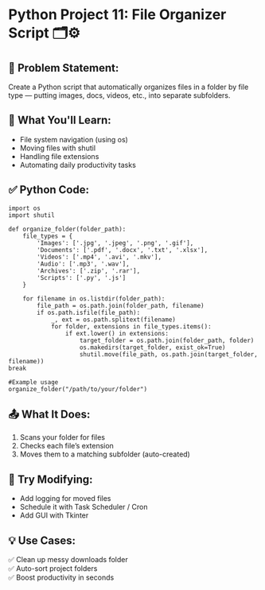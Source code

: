 # Python Project 11: File Organizer Script 🗂️⚙️

## 📌 Problem Statement:  
Create a Python script that automatically organizes files in a folder by file type — putting images, docs, videos, etc., into separate subfolders.

##  🧠 What You'll Learn:

- File system navigation (using os)  
- Moving files with shutil  
- Handling file extensions  
- Automating daily productivity tasks

##  ✅ Python Code:
```
import os
import shutil

def organize_folder(folder_path):
    file_types = {
        'Images': ['.jpg', '.jpeg', '.png', '.gif'],
        'Documents': ['.pdf', '.docx', '.txt', '.xlsx'],
        'Videos': ['.mp4', '.avi', '.mkv'],
        'Audio': ['.mp3', '.wav'],
        'Archives': ['.zip', '.rar'],
        'Scripts': ['.py', '.js']
    }

    for filename in os.listdir(folder_path):
        file_path = os.path.join(folder_path, filename)
        if os.path.isfile(file_path):
            _, ext = os.path.splitext(filename)
            for folder, extensions in file_types.items():
                if ext.lower() in extensions:
                    target_folder = os.path.join(folder_path, folder)
                    os.makedirs(target_folder, exist_ok=True)
                    shutil.move(file_path, os.path.join(target_folder, filename))
break

#Example usage
organize_folder("/path/to/your/folder")
```

## 📤 What It Does:

1. Scans your folder for files  
2. Checks each file’s extension  
3. Moves them to a matching subfolder (auto-created)

## 🔧 Try Modifying:

- Add logging for moved files  
- Schedule it with Task Scheduler / Cron  
- Add GUI with Tkinter

## 💡 Use Cases:

✅ Clean up messy downloads folder  
✅ Auto-sort project folders  
✅ Boost productivity in seconds  
